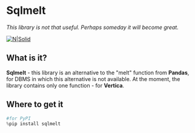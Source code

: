 # Sqlmelt
 *This library is not that useful. Perhaps someday it will become great.*

[![N|Solid](https://i.yapx.cc/X7gXT.png)](https://i.yapx.cc/X7gXT.png)

## What is it?

**Sqlmelt** - this library is an alternative to the "melt" function from **Pandas**, for DBMS in which this alternative is not available. 
At the moment, the library contains only one function - for **Vertica**.

## Where to get it
```python
#for PyPI
%pip install sqlmelt
```